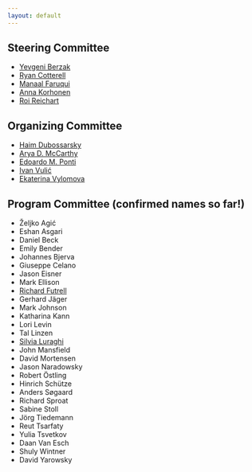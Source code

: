 ```yaml
---
layout: default
---
```


## Steering Committee

- [Yevgeni Berzak](http://people.csail.mit.edu/berzak/)
- [Ryan Cotterell](https://ryancotterell.github.io)
- [Manaal Faruqui](https://www.manaalfaruqui.com)
- [Anna Korhonen](https://www.cl.cam.ac.uk/~alk23/)
- [Roi Reichart](https://ie.technion.ac.il/~roiri/)

## Organizing Committee

- [Haim Dubossarsky](https://dblp.org/pers/hd/d/Dubossarsky:Haim)
- [Arya D. McCarthy](https://aryamccarthy.github.io)
- [Edoardo M. Ponti](http://people.ds.cam.ac.uk/ep490/)
- [Ivan Vulić](http://people.ds.cam.ac.uk/iv250/)
- [Ekaterina Vylomova](https://scholar.google.ru/citations?user=JlVHhVUAAAAJ&hl=en)

## Program Committee (confirmed names so far!)

- Željko Agić
- Eshan Asgari
- Daniel Beck
- Emily Bender
- Johannes Bjerva
- Giuseppe Celano
- Jason Eisner
- Mark Ellison
- [Richard Futrell](http://socsci.uci.edu/~rfutrell/)
- Gerhard Jäger
- Mark Johnson
- Katharina Kann
- Lori Levin
- Tal Linzen
- [Silvia Luraghi](http://studiumanistici.unipv.it/?pagina=docenti&id=68)
- John Mansfield
- David Mortensen
- Jason Naradowsky
- Robert Östling
- Hinrich Schütze
- Anders Søgaard
- Richard Sproat
- Sabine Stoll
- Jörg Tiedemann
- Reut Tsarfaty
- Yulia Tsvetkov
- Daan Van Esch
- Shuly Wintner
- David Yarowsky
